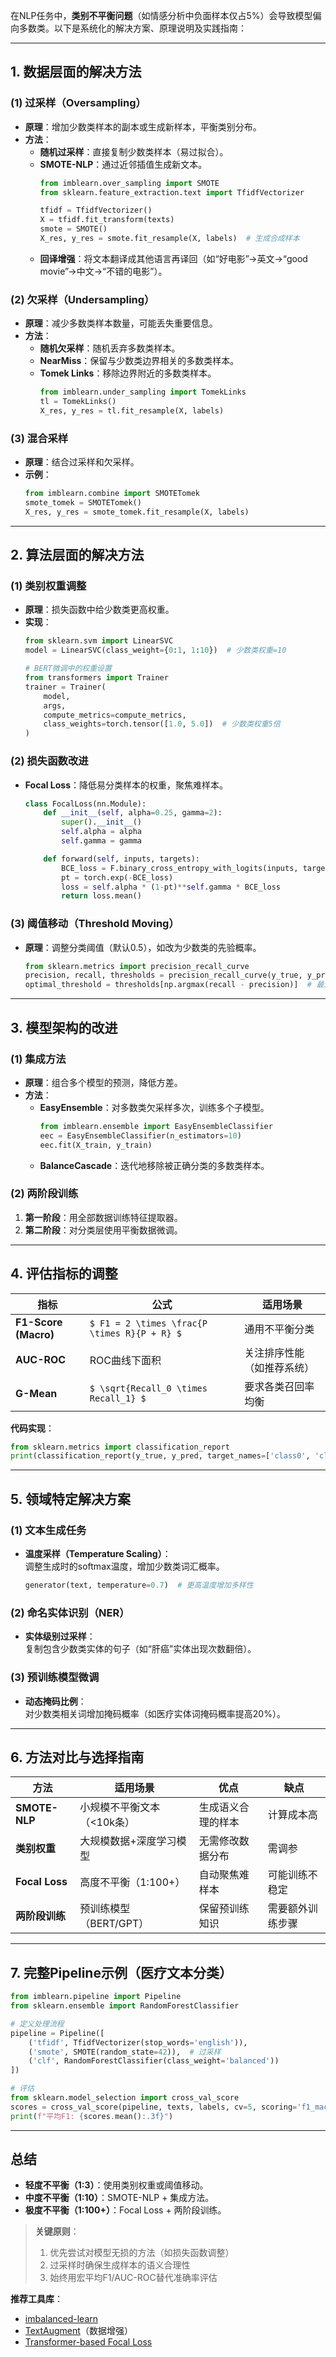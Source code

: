 在NLP任务中，**类别不平衡问题**（如情感分析中负面样本仅占5%）会导致模型偏向多数类。以下是系统化的解决方案、原理说明及实践指南：

***

## **1. 数据层面的解决方法**

### **(1) 过采样（Oversampling）**

*   **原理**：增加少数类样本的副本或生成新样本，平衡类别分布。
*   **方法**：
    *   **随机过采样**：直接复制少数类样本（易过拟合）。
    *   **SMOTE-NLP**：通过近邻插值生成新文本。
        ```python
        from imblearn.over_sampling import SMOTE
        from sklearn.feature_extraction.text import TfidfVectorizer

        tfidf = TfidfVectorizer()
        X = tfidf.fit_transform(texts)
        smote = SMOTE()
        X_res, y_res = smote.fit_resample(X, labels)  # 生成合成样本
        ```
    *   **回译增强**：将文本翻译成其他语言再译回（如“好电影”→英文→“good movie”→中文→“不错的电影”）。

### **(2) 欠采样（Undersampling）**

*   **原理**：减少多数类样本数量，可能丢失重要信息。
*   **方法**：
    *   **随机欠采样**：随机丢弃多数类样本。
    *   **NearMiss**：保留与少数类边界相关的多数类样本。
    *   **Tomek Links**：移除边界附近的多数类样本。
        ```python
        from imblearn.under_sampling import TomekLinks
        tl = TomekLinks()
        X_res, y_res = tl.fit_resample(X, labels)
        ```

### **(3) 混合采样**

*   **原理**：结合过采样和欠采样。
*   **示例**：
    ```python
    from imblearn.combine import SMOTETomek
    smote_tomek = SMOTETomek()
    X_res, y_res = smote_tomek.fit_resample(X, labels)
    ```

***

## **2. 算法层面的解决方法**

### **(1) 类别权重调整**

*   **原理**：损失函数中给少数类更高权重。
*   **实现**：
    ```python
    from sklearn.svm import LinearSVC
    model = LinearSVC(class_weight={0:1, 1:10})  # 少数类权重=10

    # BERT微调中的权重设置
    from transformers import Trainer
    trainer = Trainer(
        model,
        args,
        compute_metrics=compute_metrics,
        class_weights=torch.tensor([1.0, 5.0])  # 少数类权重5倍
    )
    ```

### **(2) 损失函数改进**

*   **Focal Loss**：降低易分类样本的权重，聚焦难样本。
    ```python
    class FocalLoss(nn.Module):
        def __init__(self, alpha=0.25, gamma=2):
            super().__init__()
            self.alpha = alpha
            self.gamma = gamma

        def forward(self, inputs, targets):
            BCE_loss = F.binary_cross_entropy_with_logits(inputs, targets, reduction='none')
            pt = torch.exp(-BCE_loss)
            loss = self.alpha * (1-pt)**self.gamma * BCE_loss
            return loss.mean()
    ```

### **(3) 阈值移动（Threshold Moving）**

*   **原理**：调整分类阈值（默认0.5），如改为少数类的先验概率。
    ```python
    from sklearn.metrics import precision_recall_curve
    precision, recall, thresholds = precision_recall_curve(y_true, y_pred)
    optimal_threshold = thresholds[np.argmax(recall - precision)]  # 最大化F1
    ```

***

## **3. 模型架构的改进**

### **(1) 集成方法**

*   **原理**：组合多个模型的预测，降低方差。
*   **方法**：
    *   **EasyEnsemble**：对多数类欠采样多次，训练多个子模型。
        ```python
        from imblearn.ensemble import EasyEnsembleClassifier
        eec = EasyEnsembleClassifier(n_estimators=10)
        eec.fit(X_train, y_train)
        ```
    *   **BalanceCascade**：迭代地移除被正确分类的多数类样本。

### **(2) 两阶段训练**

1.  **第一阶段**：用全部数据训练特征提取器。
2.  **第二阶段**：对分类层使用平衡数据微调。

***

## **4. 评估指标的调整**

| 指标                   | 公式                                           | 适用场景          |
| -------------------- | -------------------------------------------- | ------------- |
| **F1-Score (Macro)** | `$ F1 = 2 \times \frac{P \times R}{P + R} $` | 通用不平衡分类       |
| **AUC-ROC**          | ROC曲线下面积                                     | 关注排序性能（如推荐系统） |
| **G-Mean**           | `$ \sqrt{Recall_0 \times Recall_1} $`        | 要求各类召回率均衡     |

**代码实现**：

```python
from sklearn.metrics import classification_report
print(classification_report(y_true, y_pred, target_names=['class0', 'class1']))
```

***

## **5. 领域特定解决方案**

### **(1) 文本生成任务**

*   **温度采样（Temperature Scaling）**：\
    调整生成时的softmax温度，增加少数类词汇概率。
    ```python
    generator(text, temperature=0.7)  # 更高温度增加多样性
    ```

### **(2) 命名实体识别（NER）**

*   **实体级别过采样**：\
    复制包含少数类实体的句子（如“肝癌”实体出现次数翻倍）。

### **(3) 预训练模型微调**

*   **动态掩码比例**：\
    对少数类相关词增加掩码概率（如医疗实体词掩码概率提高20%）。

***

## **6. 方法对比与选择指南**

| 方法             | 适用场景            | 优点        | 缺点       |
| -------------- | --------------- | --------- | -------- |
| **SMOTE-NLP**  | 小规模不平衡文本（<10k条） | 生成语义合理的样本 | 计算成本高    |
| **类别权重**       | 大规模数据+深度学习模型    | 无需修改数据分布  | 需调参      |
| **Focal Loss** | 高度不平衡（1:100+）   | 自动聚焦难样本   | 可能训练不稳定  |
| **两阶段训练**      | 预训练模型（BERT/GPT） | 保留预训练知识   | 需要额外训练步骤 |

***

## **7. 完整Pipeline示例（医疗文本分类）**

```python
from imblearn.pipeline import Pipeline
from sklearn.ensemble import RandomForestClassifier

# 定义处理流程
pipeline = Pipeline([
    ('tfidf', TfidfVectorizer(stop_words='english')),
    ('smote', SMOTE(random_state=42)),  # 过采样
    ('clf', RandomForestClassifier(class_weight='balanced'))
])

# 评估
from sklearn.model_selection import cross_val_score
scores = cross_val_score(pipeline, texts, labels, cv=5, scoring='f1_macro')
print(f"平均F1: {scores.mean():.3f}")
```

***

## **总结**

*   **轻度不平衡（1:3）**：使用类别权重或阈值移动。
*   **中度不平衡（1:10）**：SMOTE-NLP + 集成方法。
*   **极度不平衡（1:100+）**：Focal Loss + 两阶段训练。

> **关键原则**：
>
> 1.  优先尝试对模型无损的方法（如损失函数调整）
> 2.  过采样时确保生成样本的语义合理性
> 3.  始终用宏平均F1/AUC-ROC替代准确率评估

**推荐工具库**：

*   [imbalanced-learn](https://imbalanced-learn.org/)
*   [TextAugment](https://github.com/dsfsi/textaugment)（数据增强）
*   [Transformer-based Focal Loss](https://huggingface.co/docs/transformers/tasks/sequence_classification#imbalanced-data)

